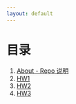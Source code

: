```yaml
---
layout: default
---
```


# [](#TOC)目录

1. [About - Repo 说明](README)
2. [HW1](HW1)
3. [HW2](HW2)
4. [HW3](HW3)